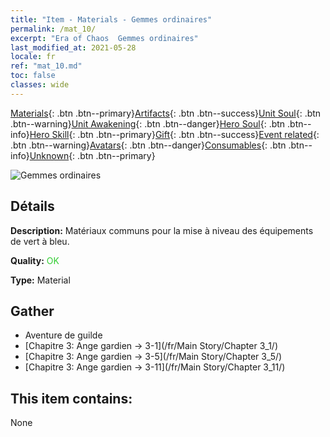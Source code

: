 ```yaml
---
title: "Item - Materials - Gemmes ordinaires"
permalink: /mat_10/
excerpt: "Era of Chaos  Gemmes ordinaires"
last_modified_at: 2021-05-28
locale: fr
ref: "mat_10.md"
toc: false
classes: wide
---
```

 [Materials](/ItemsFR/){: .btn .btn--primary}[Artifacts](/ItemsFR/Artifacts/){: .btn .btn--success}[Unit Soul](/ItemsFR/UnitSoul/){: .btn .btn--warning}[Unit Awakening](/ItemsFR/UnitAwakening/){: .btn .btn--danger}[Hero Soul](/ItemsFR/HeroSoul/){: .btn .btn--info}[Hero Skill](/ItemsFR/HeroSkill/){: .btn .btn--primary}[Gift](/ItemsFR/Gift/){: .btn .btn--success}[Event related](/ItemsFR/Events/){: .btn .btn--warning}[Avatars](/ItemsFR/Avatars/){: .btn .btn--danger}[Consumables](/ItemsFR/Consumables/){: .btn .btn--info}[Unknown](/ItemsFR/Unknown/){: .btn .btn--primary}

 ![Gemmes ordinaires](/images/t/i_cailiao_baoshi1.png)

## Détails
 **Description:** Matériaux communs pour la mise à niveau des équipements de vert à bleu.

 **Quality:** <span style="color: #32CD32">OK</span>

 **Type:** Material

## Gather

*    Aventure de guilde 
*    [Chapitre 3: Ange gardien -> 3-1](/fr/Main Story/Chapter 3_1/) 
*    [Chapitre 3: Ange gardien -> 3-5](/fr/Main Story/Chapter 3_5/) 
*    [Chapitre 3: Ange gardien -> 3-11](/fr/Main Story/Chapter 3_11/) 

## This item contains:

  None

